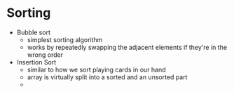 # Sorting #
- Bubble sort
  - simplest sorting algorithm
  - works by repeatedly swapping the adjacent elements if they're in the wrong order
- Insertion Sort
  - similar to how we sort playing cards in our hand
  - array is virtually split into a sorted and an unsorted part
  - 